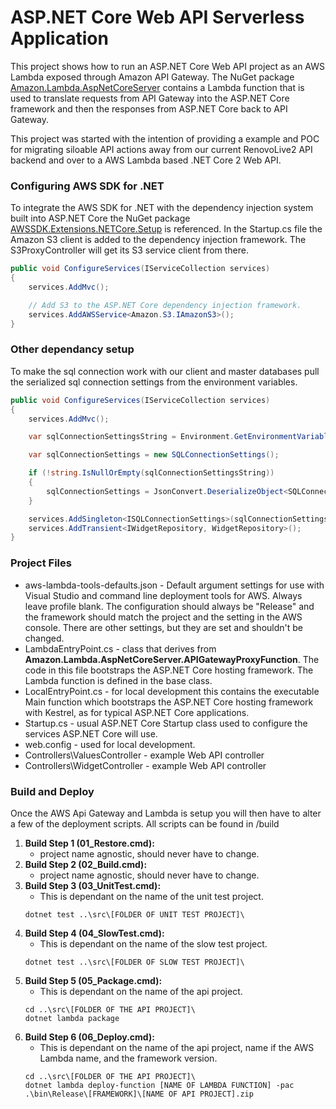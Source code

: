 # ASP.NET Core Web API Serverless Application

This project shows how to run an ASP.NET Core Web API project as an AWS Lambda exposed through Amazon API Gateway. The NuGet package [Amazon.Lambda.AspNetCoreServer](https://www.nuget.org/packages/Amazon.Lambda.AspNetCoreServer) contains a Lambda function that is used to translate requests from API Gateway into the ASP.NET Core framework and then the responses from ASP.NET Core back to API Gateway.

This project was started with the intention of providing a example and POC for migrating siloable API actions away from our current RenovoLive2 API backend and over to a AWS Lambda based .NET Core 2 Web API. 


### Configuring AWS SDK for .NET ###

To integrate the AWS SDK for .NET with the dependency injection system built into ASP.NET Core the NuGet package [AWSSDK.Extensions.NETCore.Setup](https://www.nuget.org/packages/AWSSDK.Extensions.NETCore.Setup/) is referenced. In the Startup.cs file the Amazon S3 client is added to the dependency injection framework. The S3ProxyController will get its S3 service client from there.

```csharp
public void ConfigureServices(IServiceCollection services)
{
    services.AddMvc();

    // Add S3 to the ASP.NET Core dependency injection framework.
    services.AddAWSService<Amazon.S3.IAmazonS3>();
}
```


### Other dependancy setup ###
To make the sql connection work with our client and master databases pull the serialized sql connection settings from the environment variables.

```csharp
public void ConfigureServices(IServiceCollection services)
{
    services.AddMvc();

    var sqlConnectionSettingsString = Environment.GetEnvironmentVariable("SQLConnectionSettings");

    var sqlConnectionSettings = new SQLConnectionSettings();

    if (!string.IsNullOrEmpty(sqlConnectionSettingsString))
    {
        sqlConnectionSettings = JsonConvert.DeserializeObject<SQLConnectionSettings>(sqlConnectionSettingsString);
    }

    services.AddSingleton<ISQLConnectionSettings>(sqlConnectionSettings);
    services.AddTransient<IWidgetRepository, WidgetRepository>();
}
```

### Project Files ###

* aws-lambda-tools-defaults.json - Default argument settings for use with Visual Studio and command line deployment tools for AWS. Always leave profile blank. The configuration should always be "Release" and the framework should match the project and the setting in the AWS console. There are other settings, but they are set and shouldn't be changed.
* LambdaEntryPoint.cs - class that derives from **Amazon.Lambda.AspNetCoreServer.APIGatewayProxyFunction**. The code in this file bootstraps the ASP.NET Core hosting framework. The Lambda function is defined in the base class.
* LocalEntryPoint.cs - for local development this contains the executable Main function which bootstraps the ASP.NET Core hosting framework with Kestrel, as for typical ASP.NET Core applications.
* Startup.cs - usual ASP.NET Core Startup class used to configure the services ASP.NET Core will use.
* web.config - used for local development.
* Controllers\ValuesController - example Web API controller
* Controllers\WidgetController - example Web API controller

### Build and Deploy ###

Once the AWS Api Gateway and Lambda is setup you will then have to alter a few of the deployment scripts. All scripts can be found in /build

1. **Build Step 1 (01_Restore.cmd):**
    * project name agnostic, should never have to change.
2. **Build Step 2 (02_Build.cmd):**
    * project name agnostic, should never have to change.
3. **Build Step 3 (03_UnitTest.cmd):**
    * This is dependant on the name of the unit test project.
    ```
    dotnet test ..\src\[FOLDER OF UNIT TEST PROJECT]\
    ```
4. **Build Step 4 (04_SlowTest.cmd):**
    * This is dependant on the name of the slow test project.
    ```
    dotnet test ..\src\[FOLDER OF SLOW TEST PROJECT]\
    ```
5. **Build Step 5 (05_Package.cmd):**
    * This is dependant on the name of the api project.
    ```
    cd ..\src\[FOLDER OF THE API PROJECT]\
    dotnet lambda package
    ```
6. **Build Step 6 (06_Deploy.cmd):**
    * This is dependant on the name of the api project, name if the AWS Lambda name, and the framework version.
    ```
    cd ..\src\[FOLDER OF THE API PROJECT]\
    dotnet lambda deploy-function [NAME OF LAMBDA FUNCTION] -pac .\bin\Release\[FRAMEWORK]\[NAME OF API PROJECT].zip
    ```
